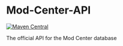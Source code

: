 # Mod-Center-API

[![Maven Central](https://maven-badges.herokuapp.com/maven-central/com.github.franckyi/mod-center-api/badge.svg?style=plastic)](https://maven-badges.herokuapp.com/maven-central/com.github.franckyi/mod-center-api)


The official API for the Mod Center database

